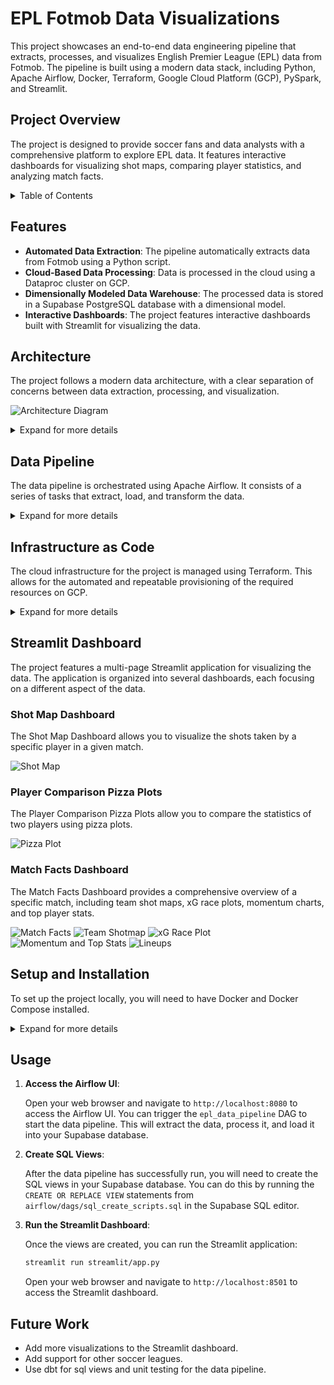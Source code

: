 # EPL Fotmob Data Visualizations

This project showcases an end-to-end data engineering pipeline that extracts, processes, and visualizes English Premier League (EPL) data from Fotmob. The pipeline is built using a modern data stack, including Python, Apache Airflow, Docker, Terraform, Google Cloud Platform (GCP), PySpark, and Streamlit.

## Project Overview

The project is designed to provide soccer fans and data analysts with a comprehensive platform to explore EPL data. It features interactive dashboards for visualizing shot maps, comparing player statistics, and analyzing match facts.

<details>
<summary>Table of Contents</summary>

- [Features](#features)
- [Architecture](#architecture)
- [Data Pipeline](#data-pipeline)
- [Infrastructure as Code](#infrastructure-as-code)
- [Streamlit Dashboard](#streamlit-dashboard)
- [Setup and Installation](#setup-and-installation)
- [Usage](#usage)
- [Future Work](#future-work)

</details>

## Features

- **Automated Data Extraction**: The pipeline automatically extracts data from Fotmob using a Python script.
- **Cloud-Based Data Processing**: Data is processed in the cloud using a Dataproc cluster on GCP.
- **Dimensionally Modeled Data Warehouse**: The processed data is stored in a Supabase PostgreSQL database with a dimensional model.
- **Interactive Dashboards**: The project features interactive dashboards built with Streamlit for visualizing the data.

## Architecture

The project follows a modern data architecture, with a clear separation of concerns between data extraction, processing, and visualization.

![Architecture Diagram](images/architecture.png)  <!-- You might want to create and add an architecture diagram here -->

<details>
<summary>Expand for more details</summary>

The architecture consists of the following components:

- **Data Source**: Fotmob provides the raw data for the project.
- **Data Extraction**: A Python script is used to extract the data from Fotmob.
- **Data Lake**: The extracted data is stored in a Google Cloud Storage (GCS) bucket.
- **Data Processing**: An Apache Spark job running on a Dataproc cluster is used to process the data.
- **Data Warehouse**: The processed data is stored in a Supabase PostgreSQL database with a dimensional model.
- **Data Visualization**: A Streamlit application is used to visualize the data, leveraging SQL views for efficient data retrieval.

</details>

## Data Pipeline

The data pipeline is orchestrated using Apache Airflow. It consists of a series of tasks that extract, load, and transform the data.

<details>
<summary>Expand for more details</summary>

The data pipeline consists of the following steps:

1.  **Extract Data**: A Python script extracts the data from Fotmob and saves it as JSON files.
2.  **Load to Staging**: The JSON files are loaded into a GCS bucket.
3.  **Process Data**: A Dataproc job reads the JSON files from the GCS bucket, processes them, and appends the data to staging tables in the PostgreSQL database.
4.  **Merge to Dimensions and Facts**: The data from the staging tables is then inserted into the dimensionally modeled tables in the PostgreSQL database.

The Airflow DAG for the pipeline is defined in `airflow/dags/dag_script.py`.

</details>

## Infrastructure as Code

The cloud infrastructure for the project is managed using Terraform. This allows for the automated and repeatable provisioning of the required resources on GCP.

<details>
<summary>Expand for more details</summary>

The Terraform configuration files are located in the `terraform` directory. The `main.tf` file defines the following resources:

-   **GCS Bucket**: A GCS bucket is created to store the raw data.
-   **Dataproc Cluster**: A Dataproc cluster is created to process the data.

To apply the Terraform configuration, run the following commands:

```bash
cd terraform
terraform init
terraform apply
```

</details>

## Streamlit Dashboard

The project features a multi-page Streamlit application for visualizing the data. The application is organized into several dashboards, each focusing on a different aspect of the data.

### Shot Map Dashboard

The Shot Map Dashboard allows you to visualize the shots taken by a specific player in a given match.

![Shot Map](images/Mo%20Salah%20Shotmap.png)

### Player Comparison Pizza Plots

The Player Comparison Pizza Plots allow you to compare the statistics of two players using pizza plots.

![Pizza Plot](images/Mo%20Salah%20v%20Haaland%20Pizza%20Plot.png)

### Match Facts Dashboard

The Match Facts Dashboard provides a comprehensive overview of a specific match, including team shot maps, xG race plots, momentum charts, and top player stats.

![Match Facts](images/Match%20Facts%20Dashboard.png)
![Team Shotmap](images/Team%20Shotmap.png)
![xG Race Plot](images/xG%20Race%20Plot.png)
![Momentum and Top Stats](images/Momentum%20and%20Top%20Stats.png)
![Lineups](images/Lineups.png)

## Setup and Installation

To set up the project locally, you will need to have Docker and Docker Compose installed.

<details>
<summary>Expand for more details</summary>

1.  **Clone the repository**:

    ```bash
    git clone https://github.com/your-username/EPL_Fotmob.git
    cd EPL_Fotmob
    ```

2.  **Set up environment variables**:

    Create a `.env` file in the root of the project and add the following environment variables. You will need to get the Supabase connection details from your Supabase project settings.

    ```
    GCP_PROJECT_ID=<your-gcp-project-id>
    GCP_REGION=<your-gcp-region>
    GCS_BUCKET_NAME=<your-gcs-bucket-name>
    DB_CONNECTION_STRING=<your-supabase-db-connection-string>
    ```

3.  **Build and run the Docker containers**:

    ```bash
    docker-compose up --build
    ```

This will start the following services:

-   `airflow-webserver`: The Airflow web server.
-   `airflow-scheduler`: The Airflow scheduler.

</details>

## Usage

1.  **Access the Airflow UI**:

    Open your web browser and navigate to `http://localhost:8080` to access the Airflow UI. You can trigger the `epl_data_pipeline` DAG to start the data pipeline. This will extract the data, process it, and load it into your Supabase database.

2.  **Create SQL Views**:

    After the data pipeline has successfully run, you will need to create the SQL views in your Supabase database. You can do this by running the `CREATE OR REPLACE VIEW` statements from `airflow/dags/sql_create_scripts.sql` in the Supabase SQL editor.

3.  **Run the Streamlit Dashboard**:

    Once the views are created, you can run the Streamlit application:

    ```bash
    streamlit run streamlit/app.py
    ```

    Open your web browser and navigate to `http://localhost:8501` to access the Streamlit dashboard.

## Future Work

-   Add more visualizations to the Streamlit dashboard.
-   Add support for other soccer leagues.
-   Use dbt for sql views and unit testing for the data pipeline.
